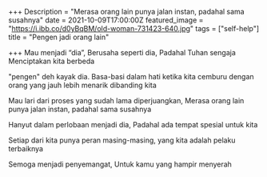 +++
Description = "Merasa orang lain punya jalan instan, padahal sama susahnya"
date = 2021-10-09T17:00:00Z
featured_image = "https://i.ibb.co/d0yBqBM/old-woman-731423-640.jpg"
tags = ["self-help"]
title = "Pengen jadi orang lain"

+++
Mau menjadi “dia”, Berusaha seperti dia, Padahal Tuhan sengaja Menciptakan kita berbeda

"pengen" deh kayak dia. Basa-basi dalam hati ketika kita cemburu dengan orang yang jauh lebih menarik dibanding kita

Mau lari dari proses yang sudah lama diperjuangkan, Merasa orang lain punya jalan instan, padahal sama susahnya

Hanyut dalam perlobaan menjadi dia, Padahal ada tempat spesial untuk kita

Setiap dari kita punya peran masing-masing, yang kita adalah pelaku terbaiknya

Semoga menjadi penyemangat, Untuk kamu yang hampir menyerah